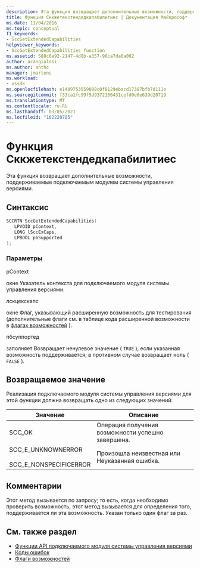 ```yaml
---
description: Эта функция возвращает дополнительные возможности, поддерживаемые подключаемым модулем системы управления версиями.
title: Функция Сккжетекстендедкапабилитиес | Документация Майкрософт
ms.date: 11/04/2016
ms.topic: conceptual
f1_keywords:
- SccGetExtendedCapabilities
helpviewer_keywords:
- SccGetExtendedCapabilities function
ms.assetid: 588c6a92-2147-4d8b-a357-96ca7da0a092
author: acangialosi
ms.author: anthc
manager: jmartens
ms.workload:
- vssdk
ms.openlocfilehash: e1409753559088c0f8129ebacd17387bfb7d111e
ms.sourcegitcommit: f33ca1fc99f5d9372166431cefd0e0e639d20719
ms.translationtype: MT
ms.contentlocale: ru-RU
ms.lasthandoff: 03/05/2021
ms.locfileid: "102220785"
---
```

# <a name="sccgetextendedcapabilities-function"></a>Функция Сккжетекстендедкапабилитиес
Эта функция возвращает дополнительные возможности, поддерживаемые подключаемым модулем системы управления версиями.

## <a name="syntax"></a>Синтаксис

```cpp
SCCRTN SccGetExtendedCapabilities(
   LPVOID pContext,
   LONG lSccExCaps,
   LPBOOL pbSupported
);
```

### <a name="parameters"></a>Параметры
 pContext

окне Указатель контекста для подключаемого модуля системы управления версиями.

 лскцекскапс

окне Флаг, указывающий расширенную возможность для тестирования (дополнительные флаги см. в таблице кода расширенной возможности в [флагах возможностей](../extensibility/capability-flags.md) ).

 пбсуппортед

заполняет Возвращает ненулевое значение ( `TRUE` ), если указанная возможность поддерживается; в противном случае возвращает ноль ( `FALSE` ).

## <a name="return-value"></a>Возвращаемое значение
 Реализация подключаемого модуля системы управления версиями для этой функции должна возвращать одно из следующих значений:

|Значение|Описание|
|-----------|-----------------|
|SCC_OK|Операция получения возможности успешно завершена.|
|SCC_E_UNKNOWNERROR<br /><br /> SCC_E_NONSPECIFICERROR|Произошла неизвестная или Неуказанная ошибка.|

## <a name="remarks"></a>Комментарии
 Этот метод вызывается по запросу; то есть, когда необходимо проверить возможность, этот метод вызывается для определения того, поддерживается ли эта возможность. Указан только один флаг за раз.

## <a name="see-also"></a>См. также раздел
- [Функции API подключаемого модуля системы управления версиями](../extensibility/source-control-plug-in-api-functions.md)
- [Коды ошибок](../extensibility/error-codes.md)
- [Флаги возможностей](../extensibility/capability-flags.md)

